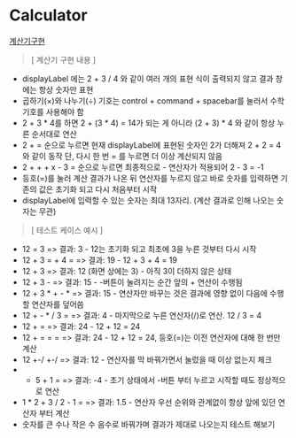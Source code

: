# Calculator
[계산기구현](https://www.notion.so/shooooting/d391798832bb440e859badd623b3751b)

> [ 계산기 구현 내용 ]
- displayLabel 에는 2 + 3 / 4 와 같이 여러 개의 표현 식이 출력되지 않고 결과 창에는 항상 숫자만 표현
- 곱하기(×)와 나누기(÷) 기호는 control + command + spacebar를 눌러서 수학 기호를 사용해야 함
- 2 + 3 * 4를 하면 2 + (3 * 4) = 14가 되는 게 아니라 (2 + 3) * 4 와 같이 항상 누른 순서대로 연산
- 2 + = 순으로 누르면 현재 displayLabel에 표현된 숫자인 2가 더해져 2 + 2 = 4 와 같이 동작 단, 다시 한 번 = 를 누르면 더 이상 계산되지 않음
- 2 + + + x - 3 = 순으로 누르면 최종적으로 - 연산자가 적용되어 2 - 3 = -1
- 등호(=)를 눌러 계산 결과가 나온 뒤 연산자를 누르지 않고 바로 숫자를 입력하면 기존의 값은 초기화 되고 다시 처음부터 시작
- displayLabel에 입력할 수 있는 숫자는 최대 13자리. (계산 결과로 인해 나오는 숫자는 무관)

> [ 테스트 케이스 예시 ]

- 12 = 3 => 결과: 3 - 12는 초기화 되고 최초에 3을 누른 것부터 다시 시작
- 12 + 3 = + 4 = => 결과: 19 - 12 + 3 + 4 = 19
- 12 + 3 => 결과: 12 (화면 상에는 3) - 아직 3이 더하지 않은 상태
- 12 + 3 - => 결과: 15 - -버튼이 눌려지는 순간 앞의 + 연산이 수행됨
- 12 + 3 * + - * => 결과: 15 - 연산자만 바꾸는 것은 결과에 영향 없이 다음에 수행할 연산자를 덮어씀
- 12 + - * / 3 = => 결과: 4 - 마지막으로 누른 연산자(/)로 연산. 12 / 3 = 4
- 12 + = => 결과: 24 - 12 + 12 = 24
- 12 + = = = => 결과: 24 - 12 + 12 = 24, 등호(=)는 이전 연산자에 대해 한 번만 계산
- 12 +-/ +-/ => 결과: 12 - 연산자를 막 바꿔가면서 눌렀을 때 이상 없는지 체크
- - 5 + 1 = => 결과: -4 - 초기 상태에서 -버튼 부터 누르고 시작할 때도 정상적으로 연산
- 1 * 2 + 3 / 2 - 1 = => 결과: 1.5 - 연산자 우선 순위와 관계없이 항상 앞에 있던 연산자 부터 계산
- 숫자를 큰 수나 작은 수 음수로 바꿔가며 결과가 제대로 나오는지 테스트 해보기
